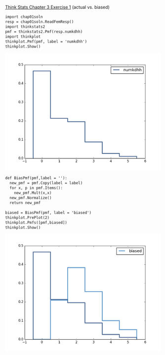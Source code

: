 [Think Stats Chapter 3 Exercise 1](http://greenteapress.com/thinkstats2/html/thinkstats2004.html#toc31) (actual vs. biased)

```
import chap01soln
resp = chap01soln.ReadFemResp()
import thinkstats2
pmf = thinkstats2.Pmf(resp.numkdhh)
import thinkplot
thinkplot.Pmf(pmf, label = 'numkdhh')
thinkplot.Show()
```
![alt text](https://github.com/JonathanToro/dsp/blob/master/figure_1.png)

```
def BiasPmf(pmf,label = ''):
  new_pmf = pmf.Copy(label = label)
  for x, p in pmf.Items():
    new_pmf.Mult(x,x)
  new_pmf.Normalize()
  return new_pmf
  
biased = BiasPmf(pmf, label = 'biased')
thinkplot.PrePlot(2)
thinkplot.Pmfs([pmf,biased])
thinkplot.Show()
```

![alt text](https://github.com/JonathanToro/dsp/blob/master/figure_1-1.png)

